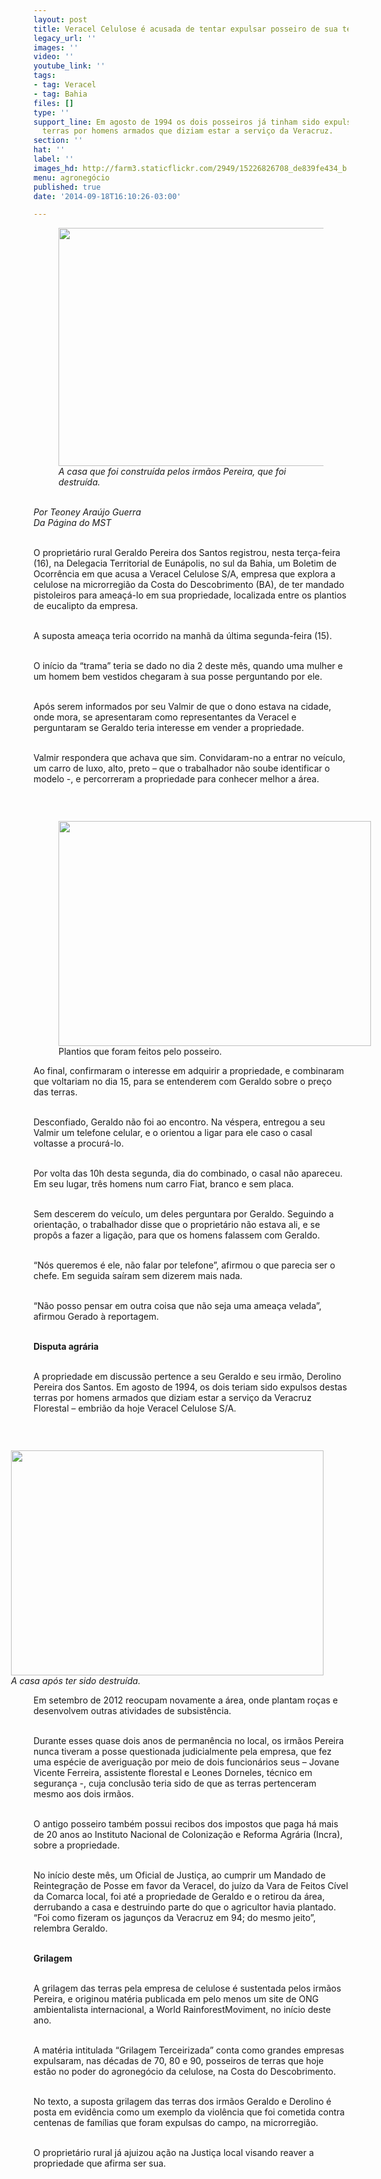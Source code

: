 ```yaml
---
layout: post
title: Veracel Celulose é acusada de tentar expulsar posseiro de sua terra
legacy_url: ''
images: ''
video: ''
youtube_link: ''
tags:
- tag: Veracel
- tag: Bahia
files: []
type: ''
support_line: Em agosto de 1994 os dois posseiros já tinham sido expulsos de suas
  terras por homens armados que diziam estar a serviço da Veracruz.
section: ''
hat: ''
label: ''
images_hd: http://farm3.staticflickr.com/2949/15226826708_de839fe434_b.jpg
menu: agronegócio
published: true
date: '2014-09-18T16:10:26-03:00'

---
```

<figure class="image"><img alt="" height="381" src="http://farm3.staticflickr.com/2949/15226826708_de839fe434_b.jpg" width="650" />
<figcaption><em>A casa que foi constru&iacute;da pelos irm&atilde;os Pereira, que foi destru&iacute;da.</em></figcaption>
</figure>

<p><br />
<em>Por Teoney Ara&uacute;jo Guerra</em><br />
<em>Da P&aacute;gina do MST</em></p>

<p><br />
O propriet&aacute;rio rural Geraldo Pereira dos Santos registrou, nesta ter&ccedil;a-feira (16), na Delegacia Territorial de Eun&aacute;polis, no sul da Bahia, um Boletim de Ocorr&ecirc;ncia em que acusa a Veracel Celulose S/A, empresa que explora a celulose na microrregi&atilde;o da Costa do Descobrimento (BA), de ter mandado pistoleiros para amea&ccedil;&aacute;-lo em sua propriedade, localizada entre os plantios de eucalipto da empresa.&nbsp;</p>

<p><br />
A suposta amea&ccedil;a teria ocorrido na manh&atilde; da &uacute;ltima segunda-feira (15).</p>

<p><br />
O in&iacute;cio da &ldquo;trama&rdquo; teria se dado no dia 2 deste m&ecirc;s, quando uma mulher e um homem bem vestidos chegaram &agrave; sua posse perguntando por ele.&nbsp;</p>

<p><br />
Ap&oacute;s serem informados por seu Valmir de que o dono estava na cidade, onde mora, se apresentaram como representantes da Veracel e perguntaram se Geraldo teria interesse em vender a propriedade.&nbsp;</p>

<p><br />
Valmir respondera que achava que sim. Convidaram-no a entrar no ve&iacute;culo, um carro de luxo, alto, preto &ndash; que o trabalhador n&atilde;o soube identificar o modelo -, e percorreram a propriedade para conhecer melhor a &aacute;rea.&nbsp;</p>

<p>&nbsp;</p>

<figure class="image" style="float:left"><img alt="" height="360" src="http://farm4.staticflickr.com/3928/15413085442_eed92bb0c7_b.jpg" width="500" />
<figcaption>Plantios que foram feitos pelo posseiro.</figcaption>
</figure>

<p>Ao final, confirmaram o interesse em adquirir a propriedade, e combinaram que voltariam no dia 15, para se entenderem com Geraldo sobre o pre&ccedil;o das terras.&nbsp;</p>

<p><br />
Desconfiado, Geraldo n&atilde;o foi ao encontro. Na v&eacute;spera, entregou a seu Valmir um telefone celular, e o orientou a ligar para ele caso o casal voltasse a procur&aacute;-lo.</p>

<p><br />
Por volta das 10h desta segunda, dia do combinado, o casal n&atilde;o apareceu. Em seu lugar, tr&ecirc;s homens num carro Fiat, branco e sem placa.&nbsp;</p>

<p><br />
Sem descerem do ve&iacute;culo, um deles perguntara por Geraldo. Seguindo a orienta&ccedil;&atilde;o, o trabalhador disse que o propriet&aacute;rio n&atilde;o estava ali, e se prop&ocirc;s a fazer a liga&ccedil;&atilde;o, para que os homens falassem com Geraldo.&nbsp;</p>

<p><br />
&ldquo;N&oacute;s queremos &eacute; ele, n&atilde;o falar por telefone&rdquo;, afirmou o que parecia ser o chefe. Em seguida sa&iacute;ram sem dizerem mais nada.</p>

<p><br />
&ldquo;N&atilde;o posso pensar em outra coisa que n&atilde;o seja uma amea&ccedil;a velada&rdquo;, afirmou Gerado &agrave; reportagem.&nbsp;</p>

<p><br />
<strong>Disputa agr&aacute;ria</strong>&nbsp;</p>

<p><br />
A propriedade em discuss&atilde;o pertence a seu Geraldo e seu irm&atilde;o, Derolino Pereira dos Santos. Em agosto de 1994, os dois teriam sido expulsos destas terras por homens armados que diziam estar a servi&ccedil;o da Veracruz Florestal &ndash; embri&atilde;o da hoje Veracel Celulose S/A.&nbsp;</p>

<p>&nbsp;</p>

<figure class="image" style="float:right"><img alt="" height="360" src="http://farm4.staticflickr.com/3930/15413086772_e054efe705_b.jpg" width="500" />
<figcaption><em>A casa ap&oacute;s ter sido destru&iacute;da.</em></figcaption>
</figure>

<p>Em setembro de 2012 reocupam novamente a &aacute;rea, onde plantam ro&ccedil;as e desenvolvem outras atividades de subsist&ecirc;ncia.</p>

<p><br />
Durante esses quase dois anos de perman&ecirc;ncia no local, os irm&atilde;os Pereira nunca tiveram a posse questionada judicialmente pela empresa, que fez uma esp&eacute;cie de averigua&ccedil;&atilde;o por meio de dois funcion&aacute;rios seus &ndash; Jovane Vicente Ferreira, assistente florestal e Leones Dorneles, t&eacute;cnico em seguran&ccedil;a -, cuja conclus&atilde;o teria sido de que as terras pertenceram mesmo aos dois irm&atilde;os. &nbsp;</p>

<p><br />
O antigo posseiro tamb&eacute;m possui recibos dos impostos que paga h&aacute; mais de 20 anos ao Instituto Nacional de Coloniza&ccedil;&atilde;o e Reforma Agr&aacute;ria (Incra), sobre a propriedade. &nbsp;</p>

<p><br />
No in&iacute;cio deste m&ecirc;s, um Oficial de Justi&ccedil;a, ao cumprir um Mandado de Reintegra&ccedil;&atilde;o de Posse em favor da Veracel, do ju&iacute;zo da Vara de Feitos C&iacute;vel da Comarca local, foi at&eacute; a propriedade de Geraldo e o retirou da &aacute;rea, derrubando a casa e destruindo parte do que o agricultor havia plantado. &ldquo;Foi como fizeram os jagun&ccedil;os da Veracruz em 94; do mesmo jeito&rdquo;, relembra Geraldo.</p>

<p><br />
<strong>Grilagem</strong>&nbsp;</p>

<p><br />
A grilagem das terras pela empresa de celulose &eacute; sustentada pelos irm&atilde;os Pereira, e originou mat&eacute;ria publicada em pelo menos um site de ONG ambientalista internacional, a World RainforestMoviment, no in&iacute;cio deste ano.&nbsp;</p>

<p><br />
A mat&eacute;ria intitulada &ldquo;Grilagem Terceirizada&rdquo; conta como grandes empresas expulsaram, nas d&eacute;cadas de 70, 80 e 90, posseiros de terras que hoje est&atilde;o no poder do agroneg&oacute;cio da celulose, na Costa do Descobrimento.&nbsp;</p>

<p><br />
No texto, a suposta grilagem das terras dos irm&atilde;os Geraldo e Derolino &eacute; posta em evid&ecirc;ncia como um exemplo da viol&ecirc;ncia que foi cometida contra centenas de fam&iacute;lias que foram expulsas do campo, na microrregi&atilde;o.&nbsp;</p>

<p><br />
O propriet&aacute;rio rural j&aacute; ajuizou a&ccedil;&atilde;o na Justi&ccedil;a local visando reaver a propriedade que afirma ser sua.</p>
